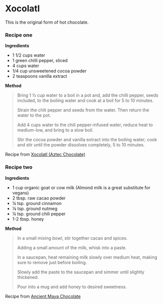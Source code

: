 # Xocolatl

This is the original form of hot chocolate.

### Recipe one

**Ingredients**

* 1 1/2 cups water
* 1 green chilli pepper, sliced
* 4 cups water
* 1/4 cup unsweetened cocoa powder
* 2 teaspoons vanilla extract


**Method**

><p>Bring 1 &frac12; cup water to a boil in a pot and, add the chilli pepper, seeds included, to the boiling water and cook at a boil for 5 to 10 minutes. </p>
><p>Strain the chili pepper and seeds from the water. Then return the water to the pot. </p>
><p>Add 4 cups water to the chili pepper-infused water, reduce heat to medium-low, and bring to a slow boil. </p>
><p>Stir the cocoa powder and vanilla extract into the boiling water; cook and stir until the powder dissolves completely, 5 to 10 minutes. </p>

Recipe from [Xocolatl (Aztec Chocolate)](https://www.allrecipes.com/recipe/216166/xocolatl-aztec-chocolate/)

### Recipe two

**Ingredients**

* 1 cup organic goat or cow milk (Almond milk is a great substitute for vegans)
* 2 tbsp. raw cacao powder
* &frac14; tsp. ground cinnamon
* &frac18; tsp. ground nutmeg
* &frac14; tsp. ground chili pepper
* 1-2 tbsp. honey


**Method**

><p>In a small mixing bowl, stir together cacao and spices.</p>
><p>Adding a small amount of the milk, whisk into a paste.</p>
><p>In a saucepan, heat remaining milk slowly over medium heat, making sure to remove just before boiling.</p>
><p>Slowly add the paste to the saucepan and simmer until slightly thickened.</p>
><p>Pour into a mug and add honey to desired sweetness.</p>

Recipe from [Ancient Maya Chocolate](https://www.thesacredscience.com/an-ancient-maya-chocolate-recipe-for-romance/)